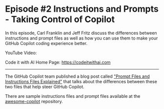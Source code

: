 # Episode #2 Instructions and Prompts - Taking Control of Copilot

In this episode, Carl Franklin and Jeff Fritz discuss the differences between instructions and prompt files as well as how you can use them to make your GitHub Copilot coding experience better.

YouTube Video: 

Code it with AI Home Page: https://codeitwithai.com

----

The GitHub Copilot team published a blog post called ["Prompt Files and Instructions Files Explained"](https://devblogs.microsoft.com/dotnet/prompt-files-and-instructions-files-explained/) that talks about the differences between these two files that help steer GitHub Copilot.

There are sample instructions files and prompt files available at the [awesome-copilot](https://github.com/github/awesome-copilot) repository.

